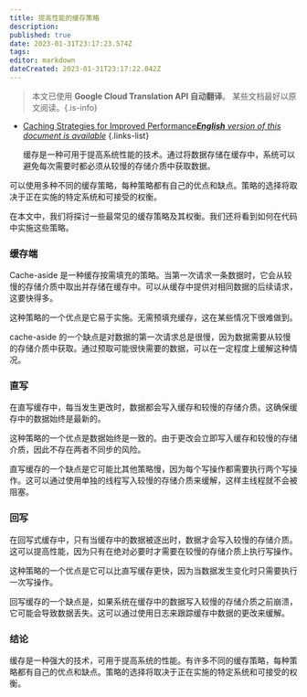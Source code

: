 ```yaml
---
title: 提高性能的缓存策略
description: 
published: true
date: 2023-01-31T23:17:23.574Z
tags: 
editor: markdown
dateCreated: 2023-01-31T23:17:22.042Z
---
```


> 本文已使用 **Google Cloud Translation API 自动翻译**。
某些文档最好以原文阅读。{.is-info}

- [Caching Strategies for Improved Performance***English** version of this document is available*](/en/Knowledge-base/Backend/caching-strategies-for-improved-performance)
{.links-list}


  缓存是一种可用于提高系统性能的技术。通过将数据存储在缓存中，系统可以避免每次需要时都必须从较慢的存储介质中获取数据。

可以使用多种不同的缓存策略，每种策略都有自己的优点和缺点。策略的选择将取决于正在实施的特定系统和可接受的权衡。

在本文中，我们将探讨一些最常见的缓存策略及其权衡。我们还将看到如何在代码中实施这些策略。

### 缓存端

Cache-aside 是一种缓存按需填充的策略。当第一次请求一条数据时，它会从较慢的存储介质中取出并存储在缓存中。可以从缓存中提供对相同数据的后续请求，这要快得多。

这种策略的一个优点是它易于实施。无需预填充缓存，这在某些情况下很难做到。

cache-aside 的一个缺点是对数据的第一次请求总是很慢，因为数据需要从较慢的存储介质中获取。通过预取可能很快需要的数据，可以在一定程度上缓解这种情况。

### 直写

在直写缓存中，每当发生更改时，数据都会写入缓存和较慢的存储介质。这确保缓存中的数据始终是最新的。

这种策略的一个优点是数据始终是一致的。由于更改会立即写入缓存和较慢的存储介质，因此不存在两者不同步的风险。

直写缓存的一个缺点是它可能比其他策略慢，因为每个写操作都需要执行两个写操作。这可以通过使用单独的线程写入较慢的存储介质来缓解，这样主线程就不会被阻塞。

### 回写

在回写式缓存中，只有当缓存中的数据被逐出时，数据才会写入较慢的存储介质。这可以提高性能，因为只有在绝对必要时才需要在较慢的存储介质上执行写操作。

这种策略的一个优点是它可以比直写缓存更快，因为当数据发生变化时只需要执行一次写操作。

回写缓存的一个缺点是，如果系统在缓存中的数据写入较慢的存储介质之前崩溃，它可能会导致数据丢失。这可以通过使用日志来跟踪缓存中数据的更改来缓解。

### 结论

缓存是一种强大的技术，可用于提高系统的性能。有许多不同的缓存策略，每种策略都有自己的优点和缺点。策略的选择将取决于正在实施的特定系统和可接受的权衡。